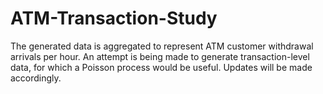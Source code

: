 # ATM-Transaction-Study
The generated data is aggregated to represent ATM customer withdrawal arrivals per hour. An attempt is being made to generate transaction-level data, for which a Poisson process would be useful. Updates will be made accordingly. 
